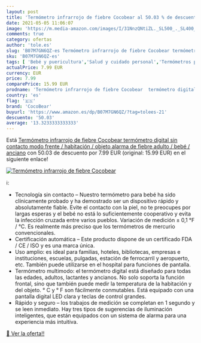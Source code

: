 ```yaml
---
layout: post
title: 'Termómetro infrarrojo de fiebre Cocobear al 50.03 % de descuento'
date: 2021-05-05 11:06:07
image: 'https://m.media-amazon.com/images/I/31NnzQNtiZL._SL500_._SL400_.jpg'
comments: true
category: ofertas
author: 'tole.es'
slug: 'B07M7GN6QZ-es Termómetro infrarrojo de fiebre Cocobear termómetro...'
sku: 'B07M7GN6QZ-es'
tags: [ 'Bebé y puericultura','Salud y cuidado personal','Termómetros para bebé','bebé','cocobear', ]
actualPrice: 7.99 EUR
currency: EUR
price: 7.99
comparePrice: 15.99 EUR
prodname: 'Termómetro infrarrojo de fiebre Cocobear  termómetro digital sin contacto  modo frente / habitación / objeto  alarma de fiebre  adulto / bebé / anciano'
country: 'es'
flag: '🇪🇸'
brand: 'CocoBear'
buyurl: 'https://www.amazon.es/dp/B07M7GN6QZ/?tag=tolees-21'
descuento: '50.03'
average: '13.3233333333333'
---
```


Está [Termómetro infrarrojo de fiebre Cocobear  termómetro digital sin contacto  modo frente / habitación / objeto  alarma de fiebre  adulto / bebé / anciano](https://www.amazon.es/dp/B07M7GN6QZ/?tag=tolees-21) con 50.03 de descuento por 7.99 EUR (original: 15.99 EUR) en el siguiente enlace!

[![Termómetro infrarrojo de fiebre Cocobear](https://m.media-amazon.com/images/I/31NnzQNtiZL._SL500_._SL400_.jpg)](https://www.amazon.es/dp/B07M7GN6QZ/?tag=tolees-21)

ℹ️:

- Tecnología sin contacto – Nuestro termómetro para bebé ha sido clínicamente probado y ha demostrado ser un dispositivo rápido y absolutamente fiable. Evite el contacto con la piel, no te preocupes por largas esperas y el bebé no está lo suficientemente cooperativo y evita la infección cruzada entre varios pueblos. Variación de medición ± 0,1 °F / °C. Es realmente más preciso que los termómetros de mercurio convencionales.
- Certificación automática – Este producto dispone de un certificado FDA / CE / ISO y es una marca única.
- Uso amplio: es ideal para familias, hoteles, bibliotecas, empresas e instituciones, escuelas, pulgadas, estación de ferrocarril y aeropuerto, etc. También puede utilizarse en el hospital para funciones de pantalla.
- Termómetro multimodo: el termómetro digital está diseñado para todas las edades, adultos, lactantes y ancianos. No solo soporta la función frontal, sino que también puede medir la temperatura de la habitación y del objeto. ° C y ° F son fácilmente conmutables. Está equipado con una pantalla digital LED clara y teclas de control grandes.
- Rápido y seguro – los trabajos de medición se completan en 1 segundo y se leen inmediato. Hay tres tipos de sugerencias de iluminación inteligentes, que están equipados con un sistema de alarma para una experiencia más intuitiva.

[🛒 Ver la oferta!!](https://www.amazon.es/dp/B07M7GN6QZ/?tag=tolees-21)
